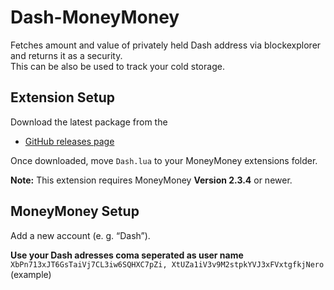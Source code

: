 # Dash-MoneyMoney
Fetches amount and value of privately held Dash address via blockexplorer and returns it as a security.  
This can be also be used to track your cold storage.

## Extension Setup

Download the latest package from the  
* [GitHub releases page](https://github.com/christophbach/Dash-MoneyMoney/releases)

Once downloaded, move `Dash.lua` to your MoneyMoney extensions folder.

**Note:** This extension requires MoneyMoney **Version 2.3.4** or newer.

## MoneyMoney Setup

Add a new account (e. g. “Dash”). 

**Use your Dash adresses coma seperated as user name**  
`XbPn713xJT6GsTaiVj7CL3iw6SQHXC7pZi, XtUZa1iV3v9M2stpkYVJ3xFVxtgfkjNero` (example)
